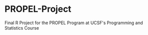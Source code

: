 # PROPEL-Project
Final R Project for the PROPEL Program at UCSF's Programming and Statistics Course

